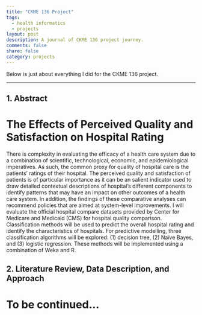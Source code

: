 ```yaml
---
title: "CKME 136 Project"
tags:
  - health informatics
  - projects
layout: post
description: A journal of CKME 136 project journey.
comments: false
share: false
category: projects
---
```


Below is just about everything I did for the CKME 136 project.

---

## 1. Abstract

# The Effects of Perceived Quality and Satisfaction on Hospital Rating

There is complexity in evaluating the efficacy of a health care system due to a combination of scientific, technological, economic, and epidemiological imperatives.  As such, the common proxy for quality of hospital care is the patients’ ratings of their hospital.  The perceived quality and satisfaction of patients is of particular importance as it can be an salient indicator used to draw detailed contextual descriptions of hospital’s different components to identify patterns that may have an impact on other outcomes of a health care system. In addition, the findings of these comparative analyses can recommend policies that are aimed at system-level improvements. I will evaluate the official hospital compare datasets  provided by Center for Medicare and Medicaid (CMS) for hospital quality comparison. Classification methods will be used to predict the overall hospital rating and identify the characteristics of hospitals. For predictive modelling, three classification algorithms will be explored: (1) decision tree, (2) Naïve Bayes, and (3) logistic regression. These methods will be implemented using a combination of Weka and R.

## 2. Literature Review, Data Description, and Approach

# To be continued...